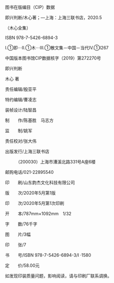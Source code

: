    

图书在版编目（CIP）数据

即兴判断/木心著；—上海：上海三联书店，2020.5

（木心全集）

ISBN 978-7-5426-6894-3

Ⅰ.①即⋯Ⅱ.①木⋯Ⅲ.①散文集－中国－当代Ⅳ.①I267

中国版本图书馆CIP数据核字（2019）第272270号

  

即兴判断

木心 著

  

责任编辑/殷亚平

特约编辑/曹凌志

装帧设计/陆智昌

制　　作/陈基胜　马志方

监　　制/姚军

责任校对/张大伟

  

出版发行/上海三联书店

　　　（200030）上海市漕溪北路331号A座6楼

邮购电话/021-22895540

印　　刷/山东韵杰文化科技有限公司

  

版　　次/2020年5月第1版

印　　次/2020年5月第1次印刷

开　　本/787mm×1092mm　1/32

字　　数/76千字

图　　片/3幅

印　　张/7

书　　号/ISBN 978-7-5426-6894-3/I ·1580

定　　价/58.00元

  

如发现印装质量问题，影响阅读，请与印刷厂联系调换。